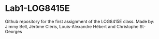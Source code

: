 # Lab1-LOG8415E
Github repository for the first assignment of the LOG8415E class. Made by: Jimmy Bell, Jérôme Cléris, Louis-Alexandre Hébert and Christophe St-Georges
